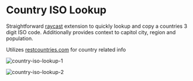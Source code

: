 # Country ISO Lookup

Straightforward [raycast](https://www.raycast.com/) extension to quickly lookup and copy a countries 3 digit ISO code. Additionally provides context to capitol city, region and population.

Utilizes [restcountries.com](https://restcountries.com/#endpoints-list-of-codes) for country related info



![country-iso-lookup-1](https://github.com/user-attachments/assets/e4168300-9683-49b3-9fc9-edb0428b1f16)





![country-iso-lookup-2](https://github.com/user-attachments/assets/e2d81ee8-c9f6-4301-bc61-200871d25ae0)
